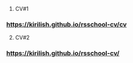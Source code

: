 1. CV#1
### https://kirilish.github.io/rsschool-cv/cv

2. CV#2 
### https://kirilish.github.io/rsschool-cv/

